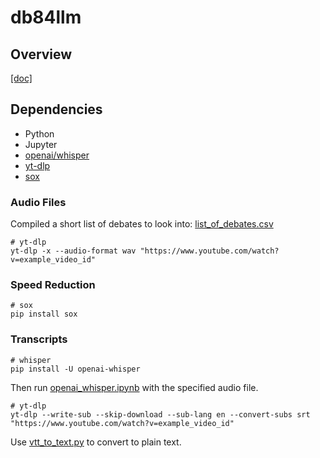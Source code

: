 # db84llm
## Overview
[[doc]](https://docs.google.com/document/d/1crGWlnyNGzeMiyU7aU-ASB3LHUfqGN0PjMI9Fk-QO90/edit#heading=h.1o0zogi4z3b1)

## Dependencies
- Python
- Jupyter
- [openai/whisper](https://github.com/openai/whisper)
- [yt-dlp](https://github.com/yt-dlp/yt-dlp)
- [sox](https://pypi.org/project/sox/)

### Audio Files
Compiled a short list of debates to look into: [list_of_debates.csv](./transcription/list_of_debates.csv)

```shell
# yt-dlp
yt-dlp -x --audio-format wav "https://www.youtube.com/watch?v=example_video_id"
```

### Speed Reduction
```shell
# sox
pip install sox
```

### Transcripts
```shell
# whisper
pip install -U openai-whisper
```
Then run [openai_whisper.ipynb](./transcription/openai_whisper.ipynb) with the specified audio file.
```shell
# yt-dlp
yt-dlp --write-sub --skip-download --sub-lang en --convert-subs srt "https://www.youtube.com/watch?v=example_video_id"
```
Use [vtt_to_text.py](./transcription/vtt_to_text.py) to convert to plain text.

